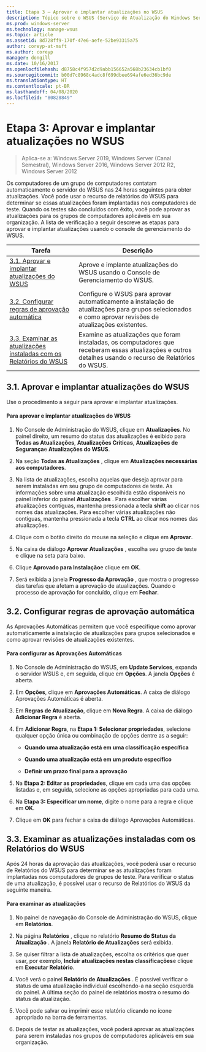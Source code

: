 ```yaml
---
title: Etapa 3 – Aprovar e implantar atualizações no WSUS
description: Tópico sobre o WSUS (Serviço de Atualização do Windows Server) – aprovar e implantar atualizações no WSUS é a etapa três em um processo de quatro etapas para implantar o WSUS
ms.prod: windows-server
ms.technology: manage-wsus
ms.topic: article
ms.assetid: 8d728ff9-170f-47e6-aefe-52be93315a75
author: coreyp-at-msft
ms.author: coreyp
manager: dongill
ms.date: 10/16/2017
ms.openlocfilehash: d8758c4f957d2d9abb156652a568b23634cb1bf0
ms.sourcegitcommit: b00d7c8968c4adc8f699dbee694afe6ed36bc9de
ms.translationtype: HT
ms.contentlocale: pt-BR
ms.lasthandoff: 04/08/2020
ms.locfileid: "80828849"
---
```

# <a name="step-3-approve-and-deploy-updates-in-wsus"></a>Etapa 3: Aprovar e implantar atualizações no WSUS

>Aplica-se a: Windows Server 2019, Windows Server (Canal Semestral), Windows Server 2016, Windows Server 2012 R2, Windows Server 2012

Os computadores de um grupo de computadores contatam automaticamente o servidor do WSUS nas 24 horas seguintes para obter atualizações. Você pode usar o recurso de relatórios do WSUS para determinar se essas atualizações foram implantadas nos computadores de teste. Quando os testes são concluídos com êxito, você pode aprovar as atualizações para os grupos de computadores aplicáveis em sua organização. A lista de verificação a seguir descreve as etapas para aprovar e implantar atualizações usando o console de gerenciamento do WSUS.

|Tarefa|Descrição|
|----|--------|
|[3.1. Aprovar e implantar atualizações do WSUS](3-approve-and-deploy-updates-in-wsus.md#BKM_3.1.)|Aprove e implante atualizações do WSUS usando o Console de Gerenciamento do WSUS.|
|[3.2. Configurar regras de aprovação automática](3-approve-and-deploy-updates-in-wsus.md#BKM_3.2.a.)|Configure o WSUS para aprovar automaticamente a instalação de atualizações para grupos selecionados e como aprovar revisões de atualizações existentes.|
|[3.3. Examinar as atualizações instaladas com os Relatórios do WSUS](3-approve-and-deploy-updates-in-wsus.md#BKM_3.3.)|Examine as atualizações que foram instaladas, os computadores que receberam essas atualizações e outros detalhes usando o recurso de Relatórios do WSUS.|

## <a name="31-approve-and-deploy-wsus-updates"></a><a name=BKM_3.1.></a>3.1. Aprovar e implantar atualizações do WSUS
Use o procedimento a seguir para aprovar e implantar atualizações.

#### <a name="to-approve-and-deploy-wsus-updates"></a>Para aprovar e implantar atualizações do WSUS

1.  No Console de Administração do WSUS, clique em **Atualizações**. No painel direito, um resumo do status das atualizações é exibido para **Todas as Atualizações**, **Atualizações Críticas**, **Atualizações de Segurança**e **Atualizações do WSUS**.

2.  Na seção **Todas as Atualizações** , clique em **Atualizações necessárias aos computadores**.

3.  Na lista de atualizações, escolha aquelas que deseja aprovar para serem instaladas em seu grupo de computadores de teste. As informações sobre uma atualização escolhida estão disponíveis no painel inferior do painel **Atualizações** . Para escolher várias atualizações contíguas, mantenha pressionada a tecla **shift** ao clicar nos nomes das atualizações. Para escolher várias atualizações não contíguas, mantenha pressionada a tecla **CTRL** ao clicar nos nomes das atualizações.

4.  Clique com o botão direito do mouse na seleção e clique em **Aprovar**.

5.  Na caixa de diálogo **Aprovar Atualizações** , escolha seu grupo de teste e clique na seta para baixo.

6.  Clique **Aprovado para Instalação**e clique em **OK**.

7.  Será exibida a janela **Progresso da Aprovação** , que mostra o progresso das tarefas que afetam a aprovação de atualizações. Quando o processo de aprovação for concluído, clique em **Fechar**.

## <a name="32-configure-auto-approval-rules"></a><a name=BKM_3.2.a.></a>3.2. Configurar regras de aprovação automática
As Aprovações Automáticas permitem que você especifique como aprovar automaticamente a instalação de atualizações para grupos selecionados e como aprovar revisões de atualizações existentes.

#### <a name="to-configure-automatic-approvals"></a>Para configurar as Aprovações Automáticas

1.  No Console de Administração do WSUS, em **Update Services**, expanda o servidor WSUS e, em seguida, clique em **Opções**. A janela **Opções** é aberta.

2.  Em **Opções**, clique em **Aprovações Automáticas**. A caixa de diálogo Aprovações Automáticas é aberta.

3.  Em **Regras de Atualização**, clique em **Nova Regra**. A caixa de diálogo **Adicionar Regra** é aberta.

4.  Em **Adicionar Regra**, na **Etapa 1: Selecionar propriedades**, selecione qualquer opção única ou combinação de opções dentre as a seguir:

    -   **Quando uma atualização está em uma classificação específica**

    -   **Quando uma atualização está em um produto específico**

    -   **Definir um prazo final para a aprovação**

5.  Na **Etapa 2: Editar as propriedades**, clique em cada uma das opções listadas e, em seguida, selecione as opções apropriadas para cada uma.

6.  Na **Etapa 3: Especificar um nome**, digite o nome para a regra e clique em **OK**.

7.  Clique em **OK** para fechar a caixa de diálogo Aprovações Automáticas.

## <a name="33-review-installed-updates-with-wsus-reports"></a><a name=BKM_3.3.></a>3.3. Examinar as atualizações instaladas com os Relatórios do WSUS
Após 24 horas da aprovação das atualizações, você poderá usar o recurso de Relatórios do WSUS para determinar se as atualizações foram implantadas nos computadores de grupos de teste. Para verificar o status de uma atualização, é possível usar o recurso de Relatórios do WSUS da seguinte maneira.

#### <a name="to-review-updates"></a>Para examinar as atualizações

1.  No painel de navegação do Console de Administração do WSUS, clique em **Relatórios**.

2.  Na página **Relatórios** , clique no relatório **Resumo do Status da Atualização** . A janela **Relatório de Atualizações** será exibida.

3.  Se quiser filtrar a lista de atualizações, escolha os critérios que quer usar, por exemplo, **Incluir atualizações nestas classificações**e clique em **Executar Relatório**.

4.  Você verá o painel **Relatório de Atualizações** . É possível verificar o status de uma atualização individual escolhendo-a na seção esquerda do painel. A última seção do painel de relatórios mostra o resumo do status da atualização.

5.  Você pode salvar ou imprimir esse relatório clicando no ícone apropriado na barra de ferramentas.

6.  Depois de testar as atualizações, você poderá aprovar as atualizações para serem instaladas nos grupos de computadores aplicáveis em sua organização.
